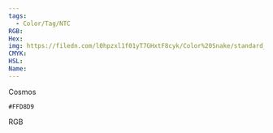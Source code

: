 ```yaml
---
tags:
  - Color/Tag/NTC
RGB:
Hex:
img: https://filedn.com/l0hpzxl1f01yT7GHxtF8cyk/Color%20Snake/standard_csv_to_svg//FFD8D9.svg
CMYK:
HSL:
Name:
---
```

Cosmos
```palette
#FFD8D9
```
RGB

